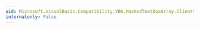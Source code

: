 ```yaml
---
uid: Microsoft.VisualBasic.Compatibility.VB6.MaskedTextBoxArray.ClientSizeChanged
internalonly: False
---
```

